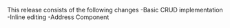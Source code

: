 This release consists of the following changes
-Basic CRUD implementation
-Inline editing
-Address Component
